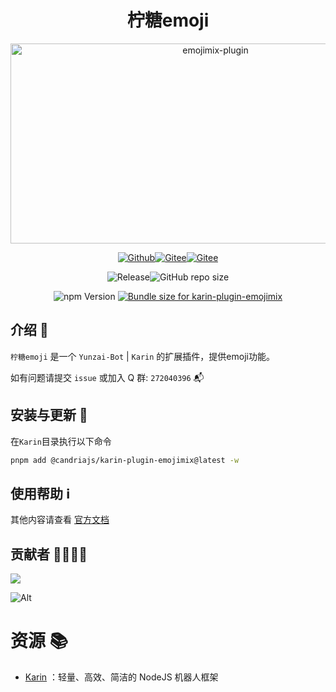 # <h1 align="center">柠糖emoji</h1>

<div align="center">
<img src="https://socialify.git.ci/CandriaJS/karin-plugin-emojimix/image?description=1&forks=1&issues=1&language=1&name=1&owner=1&pulls=1&stargazers=1&theme=Light" alt="emojimix-plugin" width="640" height="320" />

<!-- <img src="https://count.kjchmc.cn/get/@karin-plugin-emojimix?theme=moebooru" alt="柠糖emoji"> -->

<a href="https://github.com/CandriaJS/karin-plugin-emojimix"><img src="https://img.shields.io/badge/Github-柠糖emoji-black?style=flat-square&logo=github" alt="Github"></a><a href="https://github.com/KarinJS/Karin"><img src="https://badgen.net/npm/v/node-karin?label=Karin" alt="Gitee"></a><a href="https://qm.qq.com/q/gBs8Ri3nIQ"><img src="https://img.shields.io/badge/group-272040396-blue" alt="Gitee"></a>

<img alt="Release" src="https://badgen.net/github/release/CandriaJS/karin-plugin-emojimix/stable"><img alt="GitHub repo size" src="https://img.shields.io/github/repo-size/CandriaJS/karin-plugin-emojimix">

<img src="https://badgen.net/npm/v/@candriajs/karin-plugin-emojimix?label=karin-plugin-emojimix" alt="npm Version">
<a href="https://pkg-size.dev/@candriajs/karin-plugin-emojimix@beta"><img src="https://pkg-size.dev/badge/bundle/1606131" title="Bundle size for karin-plugin-emojimix"></a>
</div>

## 介绍 📝
`柠糖emoji` 是一个 `Yunzai-Bot` | `Karin` 的扩展插件，提供emoji功能。

如有问题请提交 `issue` 或加入 Q 群: `272040396` 📬

## 安装与更新 🔧

在`Karin`目录执行以下命令

```bash
pnpm add @candriajs/karin-plugin-emojimix@latest -w
```

## 使用帮助 ℹ️
其他内容请查看 [官方文档](https://docs.wuliya.cn)


## 贡献者 👨‍💻👩‍💻

<a href="https://github.com/CandriaJS/karin-plugin-emojimix/graphs/contributors">
  <img src="https://contrib.rocks/image?repo=CandriaJS/karin-plugin-emojimix" />
</a>

![Alt](https://repobeats.axiom.co/api/embed/73df3435008d412e567482e27446e9467c7f9007.svg "Repobeats analytics image")

# 资源 📚

- [Karin](https://github.com/KarinJS/Karin) ：轻量、高效、简洁的 NodeJS 机器人框架
